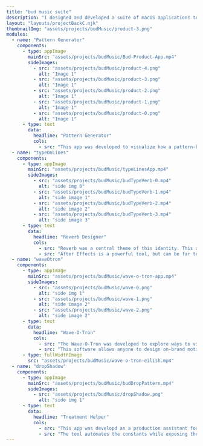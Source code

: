 ```yaml
---
title: "bud music suite"
description: "I designed and developed a suite of macOS applications to rapidly iterate, accelerate production processes, and democratize motion design."
layout: "layouts/projectBackC.njk"
thumbnailImg: "assets/projects/budMusic/product-3.png"
modules:
  - name: "Pattern Generator"
    components:
      - type: appImage
        mainSrc: "assets/projects/budMusic/Bud-Product-App.mp4"
        sideImages:
          - src: "assets/projects/budMusic/product-4.png"
            alt: "Image 1"
          - src: "assets/projects/budMusic/product-3.png"
            alt: "Image 1"
          - src: "assets/projects/budMusic/product-2.png"
            alt: "Image 1"
          - src: "assets/projects/budMusic/product-1.png"
            alt: "Image 1"
          - src: "assets/projects/budMusic/product-0.png"
            alt: "Image 1"
      - type: text
        data:
          headline: "Pattern Generator"
          cols:
            - src: "This app was developed to visualize how a pattern-based image treatment might look at scale."
  - name: "typeOnLines"
    components:
      - type: appImage
        mainSrc: "assets/projects/budMusic/typeLinesApp.mp4"
        sideImages:
          - src: "assets/projects/budMusic/budTypeVerb-0.mp4"
            alt: "side img 0"
          - src: "assets/projects/budMusic/budTypeVerb-1.mp4"
            alt: "side image 1"
          - src: "assets/projects/budMusic/budTypeVerb-2.mp4"
            alt: "side image 2"
          - src: "assets/projects/budMusic/budTypeVerb-3.mp4"
            alt: "side image 3"
      - type: text
        data:
          headline: "Reverb Designer"
          cols:
            - src: "Reverb was a central theme of this identity. This app visualizes reverb as typography, pulling in the names of artists working with Bud Music."
            - src: "After Effects is a powerful tool, but can be far too complicated for simple use cases. Custom motion software like this democratizes motion design, empowering everyone to generate motion assets that are always on brand."
  - name: "waveOtron"
    components:
      - type: appImage
        mainSrc: "assets/projects/budMusic/wave-o-tron-app.mp4"
        sideImages:
          - src: "assets/projects/budMusic/wave-0.png"
            alt: "side img 1"
          - src: "assets/projects/budMusic/wave-1.png"
            alt: "side image 2"
          - src: "assets/projects/budMusic/wave-2.png"
            alt: "side image 2"
      - type: text
        data:
          headline: "Wave-O-Tron"
          cols:
            - src: "The Wave-O-Tron was developed to explore ways to visualize the concept of Reverb through typography and image."
            - src: "This software allows anyone to design on-brand motion assets without any prior motion design experience."
      - type: fullWidthImage
        src: "assets/projects/budMusic/wave-o-tron-eilish.mp4"
  - name: "dropShadow"
    components:
      - type: appImage
        mainSrc: "assets/projects/budMusic/budDropPattern.mp4"
        sideImages:
          - src: "assets/projects/budMusic/dropShadow.png"
            alt: "side img 1"
      - type: text
        data:
          headline: "Treatment Helper"
          cols:
            - src: "This app was developd as a production assistant for the design team."
            - src: "The tool automates the constants while exposing the variables to the designer, optimizing the workflow for creating these assets."
---
```

